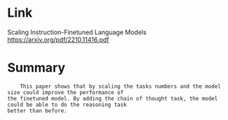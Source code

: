 Link
===============
<p>

Scaling Instruction-Finetuned Language Models
https://arxiv.org/pdf/2210.11416.pdf

</p>

Summary
===============
        This paper shows that by scaling the tasks numbers and the model size could improve the performance of 
    the finetuned model. By adding the chain of thought task, the model could be able to do the reasoning task
    better than before. 
